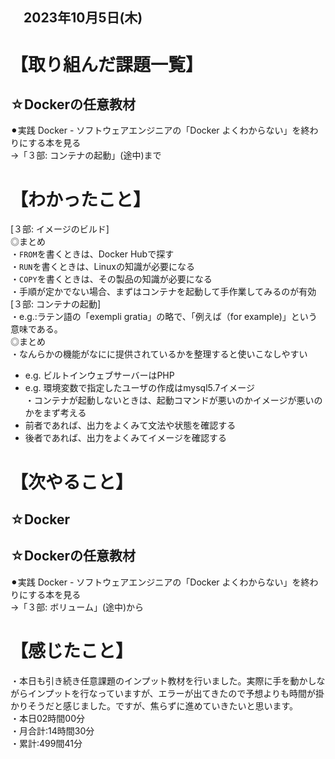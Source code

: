 ## 　2023年10月5日(木)
# 【取り組んだ課題一覧】
## ☆Dockerの任意教材
⚫︎実践 Docker - ソフトウェアエンジニアの「Docker よくわからない」を終わりにする本を見る<br>
→「３部: コンテナの起動」(途中)まで<br>
# 【わかったこと】
[３部: イメージのビルド]<br>
◎まとめ<br>
・`FROM`を書くときは、Docker Hubで探す<br>
・`RUN`を書くときは、Linuxの知識が必要になる<br>
・`COPY`を書くときは、その製品の知識が必要になる<br>
・手順が定かでない場合、まずはコンテナを起動して手作業してみるのが有効<br>
[３部: コンテナの起動]<br>
・e.g.:ラテン語の「exempli gratia」の略で、「例えば（for example)」という意味である。<br>
◎まとめ<br>
・なんらかの機能がなにに提供されているかを整理すると使いこなしやすい<br>
* e.g. ビルトインウェブサーバーはPHP<br>
* e.g. 環境変数で指定したユーザの作成はmysql5.7イメージ<br>
・コンテナが起動しないときは、起動コマンドが悪いのかイメージが悪いのかをまず考える<br>
* 前者であれば、出力をよくみて文法や状態を確認する<br>
* 後者であれば、出力をよくみてイメージを確認する<br>
# 【次やること】
## ☆Docker
## ☆Dockerの任意教材
⚫︎実践 Docker - ソフトウェアエンジニアの「Docker よくわからない」を終わりにする本を見る<br>
→「３部: ボリューム」(途中)から<br>
# 【感じたこと】
・本日も引き続き任意課題のインプット教材を行いました。実際に手を動かしながらインプットを行なっていますが、エラーが出てきたので予想よりも時間が掛かりそうだと感じました。ですが、焦らずに進めていきたいと思います。<br>
・本日02時間00分<br>
・月合計:14時間30分<br>
・累計:499間41分<br>
